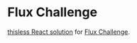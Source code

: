 # Flux Challenge

[thisless React solution](https://github.com/staltz/flux-challenge/tree/master/submissions/jas-chen) for [Flux Challenge](https://github.com/staltz/flux-challenge).

